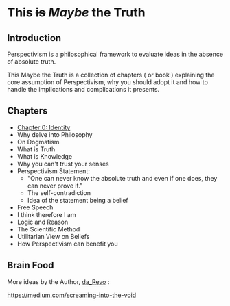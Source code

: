 
# This ~~is~~ _Maybe_ the Truth

## Introduction

 Perspectivism is a philosophical framework to evaluate ideas in the absence of absolute truth.

 This Maybe the Truth is a collection of chapters ( or book ) explaining the core assumption of Perspectivism, why you should adopt it and how to handle the implications and complications it presents.


## Chapters

 * [Chapter 0: Identity](Book/Chapter_0.md)
 * Why delve into Philosophy
 * On Dogmatism
 * What is Truth
 * What is Knowledge
 * Why you can't trust your senses
 * Perspectivism Statement:
   * "One can never know the absolute truth and even if one does, they can never prove it."
   * The self-contradiction
   * Idea of the statement being a belief
 * Free Speech
 * I think therefore I am
 * Logic and Reason
 * The Scientific Method
 * Utilitarian View on Beliefs
 * How Perspectivism can benefit you

## Brain Food

 More ideas by the Author, [da_Revo](https://medium.com/@da_revo) :

 https://medium.com/screaming-into-the-void
 
